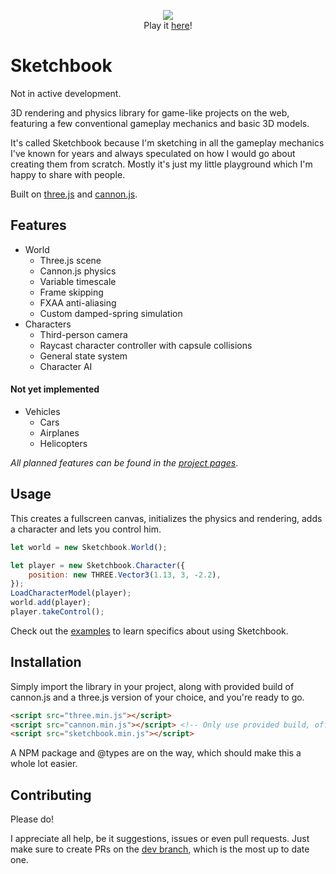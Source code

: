 <p align="center">
   <a href="http://jblaha.art"><img src="https://i.imgur.com/VM9yu68.png"></a>
   <br>
   Play it <a href="http://jblaha.art">here</a>!
</p>


# Sketchbook

Not in active development.

3D rendering and physics library for game-like projects on the web, featuring a few conventional gameplay mechanics and basic 3D models.

It's called Sketchbook because I'm sketching in all the gameplay mechanics I've known for years and always speculated on how I would go about creating them from scratch. Mostly it's just my little playground which I'm happy to share with people.

Built on [three.js](https://github.com/mrdoob/three.js) and [cannon.js](https://github.com/schteppe/cannon.js).

## Features

* World
    * Three.js scene
    * Cannon.js physics
    * Variable timescale
    * Frame skipping
    * FXAA anti-aliasing
    * Custom damped-spring simulation
* Characters
    * Third-person camera
    * Raycast character controller with capsule collisions
    * General state system
    * Character AI

#### Not yet implemented

* Vehicles
    * Cars
    * Airplanes
    * Helicopters

*All planned features can be found in the [project pages](https://github.com/swift502/Sketchbook/projects)*.


## Usage

This creates a fullscreen canvas, initializes the physics and rendering, adds a character and lets you control him.

```js
let world = new Sketchbook.World();

let player = new Sketchbook.Character({
    position: new THREE.Vector3(1.13, 3, -2.2),
});
LoadCharacterModel(player);
world.add(player);
player.takeControl();
```

Check out the [examples](https://github.com/swift502/Sketchbook/tree/master/examples) to learn specifics about using Sketchbook.

## Installation

Simply import the library in your project, along with provided build of cannon.js and a three.js version of your choice, and you're ready to go.
```html
<script src="three.min.js"></script>
<script src="cannon.min.js"></script> <!-- Only use provided build, official package is extremely outdated! -->
<script src="sketchbook.min.js"></script>
```

A NPM package and @types are on the way, which should make this a whole lot easier.

## Contributing

Please do!

I appreciate all help, be it suggestions, issues or even pull requests. Just make sure to create PRs on the [dev branch](https://github.com/swift502/Sketchbook/tree/dev), which is the most up to date one. 
